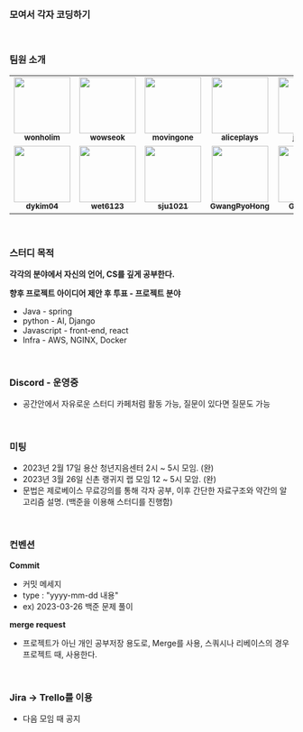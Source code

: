 &nbsp;
### 모여서 각자 코딩하기

&nbsp;   
### 팀원 소개  

<table>
  <tr>
    <td align="center"><a href="https://github.com/wonholim"><img src="https://github.com/wonholim.png" width="100px;" alt=""/><br /><sub><b>wonholim</b></sub></a><br /></td>    
    <td align="center"><a href="https://github.com/wowseok"><img src="https://github.com/wowseok.png" width="100px;" alt=""/><br /><sub><b>wowseok</b></sub></a><br /></td>
    <td align="center"><a href="https://github.com/movingone"><img src="https://github.com/movingone.png" width="100px;" alt=""/><br /><sub><b>movingone</b></sub></a><br /></td>
    <td align="center"><a href="https://github.com/aliceplays"><img src="https://github.com/aliceplays.png" width="100px;" alt=""/><br /><sub><b>aliceplays</b></sub></a><br /></td>
    <td align="center"><a href="https://github.com/jiyou31"><img src="https://github.com/jiyou31.png" width="100px;" alt=""/><br /><sub><b>jiyou31</b></sub></a><br /></td>
    <td align="center"><a href="https://github.com/borntocode2"><img src="https://github.com/borntocode2.png" width="100px;" alt=""/><br /><sub><b>borntocode2</b></sub></a><br /></td>
    <td align="center"><a href="https://github.com/swonlee-13"><img src="https://github.com/swonlee-13.png" width="100px;" alt=""/><br /><sub><b>swonlee-13</b></sub></a><br /></td>
    <td align="center"><a href="https://github.com/jeha0714"><img src="https://github.com/jeha0714.png" width="100px;" alt=""/><br /><sub><b>jeha0714</b></sub></a><br /></td>
  </tr>
  <tr>
    <td align="center"><a href="https://github.com/dykim04"><img src="https://github.com/dykim04.png" width="100px;" alt=""/><br /><sub><b>dykim04</b></sub></a><br /></td>
    <td align="center"><a href="https://github.com/wet6123"><img src="https://github.com/wet6123.png" width="100px;" alt=""/><br /><sub><b>wet6123</b></sub></a><br /></td>
    <td align="center"><a href="https://github.com/sju1021"><img src="https://github.com/sju1021.png" width="100px;" alt=""/><br /><sub><b>sju1021</b></sub></a><br /></td>
    <td align="center"><a href="https://github.com/GwangPyoHong"><img src="https://github.com/GwangPyoHong.png" width="100px;" alt=""/><br /><sub><b>GwangPyoHong</b></sub></a><br /></td>
    <td align="center"><a href="https://github.com/Gyeom96"><img src="https://github.com/Gyeom96.png" width="100px;" alt=""/><br /><sub><b>Gyeom96</b></sub></a><br /></td>
    <td align="center"><a href="https://github.com/asfawe"><img src="https://github.com/asfawe.png" width="100px;" alt=""/><br /><sub><b>asfawe</b></sub></a><br /></td>
    <td align="center"><a href="https://github.com/donggyun112"><img src="https://github.com/donggyun112.png" width="100px;" alt=""/><br /><sub><b>donggyun112</b></sub></a><br /></td>
  </tr>
</table>

&nbsp;
### 스터디 목적
**각각의 분야에서 자신의 언어, CS를 깊게 공부한다.**
   
**향후 프로젝트 아이디어 제안 후 투표 - 프로젝트 분야**
- Java - spring
- python - AI, Django
- Javascript - front-end, react
- Infra - AWS, NGINX, Docker
  
&nbsp;
### Discord - 운영중
- 공간안에서 자유로운 스터디 카페처럼 활동 가능, 질문이 있다면 질문도 가능

&nbsp;
### 미팅
- 2023년 2월 17일 용산 청년지음센터 2시 ~ 5시 모임. (완)
- 2023년 3월 26일 신촌 랭귀지 랩 모임 12 ~ 5시 모암. (완)
- 문법은 제로베이스 무료강의를 통해 각자 공부, 이후 간단한 자료구조와 약간의 알고리즘 설명. (백준을 이용해 스터디를 진행함)

&nbsp;
### 컨벤션
**Commit**
- 커밋 메세지
- type :  "yyyy-mm-dd 내용" 
- ex) 2023-03-26 백준 문제 풀이

**merge request**

- 프로젝트가 아닌 개인 공부저장 용도로, Merge를 사용, 스쿼시나 리베이스의 경우 프로젝트 때, 사용한다.

&nbsp;
### Jira -> Trello를 이용

- 다음 모임 때 공지
